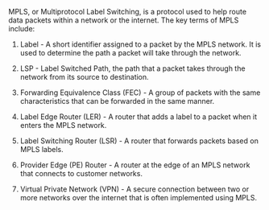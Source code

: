 MPLS, or Multiprotocol Label Switching, is a protocol used to help route data packets within a network or the internet. The key terms of MPLS include:

1. Label - A short identifier assigned to a packet by the MPLS network. It is used to determine the path a packet will take through the network.

2. LSP - Label Switched Path, the path that a packet takes through the network from its source to destination.

3. Forwarding Equivalence Class (FEC) - A group of packets with the same characteristics that can be forwarded in the same manner.

4. Label Edge Router (LER) - A router that adds a label to a packet when it enters the MPLS network.

5. Label Switching Router (LSR) - A router that forwards packets based on MPLS labels.

6. Provider Edge (PE) Router - A router at the edge of an MPLS network that connects to customer networks.

7. Virtual Private Network (VPN) - A secure connection between two or more networks over the internet that is often implemented using MPLS.
